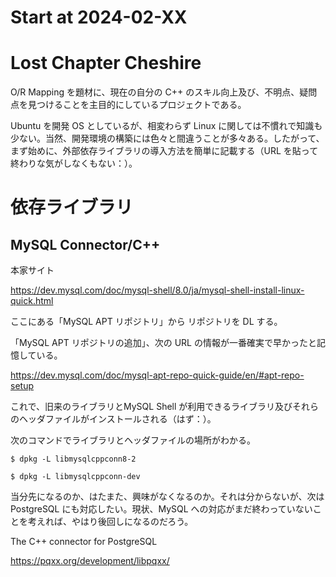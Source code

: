 # Start at 2024-02-XX

# Lost Chapter Cheshire

O/R Mapping を題材に、現在の自分の C++ のスキル向上及び、不明点、疑問点を見つけることを主目的にしているプロジェクトである。

Ubuntu を開発 OS としているが、相変わらず Linux に関しては不慣れで知識も少ない。当然、開発環境の構築には色々と間違うことが多々ある。したがって、まず始めに、外部依存ライブラリの導入方法を簡単に記載する（URL を貼って終わりな気がしなくもない：）。

# 依存ライブラリ

## MySQL Connector/C++

本家サイト

https://dev.mysql.com/doc/mysql-shell/8.0/ja/mysql-shell-install-linux-quick.html

ここにある「MySQL APT リポジトリ」から リポジトリを DL する。

「MySQL APT リポジトリの追加」、次の URL の情報が一番確実で早かったと記憶している。

https://dev.mysql.com/doc/mysql-apt-repo-quick-guide/en/#apt-repo-setup

これで、旧来のライブラリとMySQL Shell が利用できるライブラリ及びそれらのヘッダファイルがインストールされる（はず：）。

次のコマンドでライブラリとヘッダファイルの場所がわかる。
```
$ dpkg -L libmysqlcppconn8-2
```

```
$ dpkg -L libmysqlcppconn-dev
```

当分先になるのか、はたまた、興味がなくなるのか。それは分からないが、次は PostgreSQL にも対応したい。現状、MySQL への対応がまだ終わっていないことを考えれば、やはり後回しになるのだろう。

The C++ connector for PostgreSQL

https://pqxx.org/development/libpqxx/